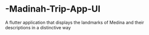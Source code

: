 # -Madinah-Trip-App-UI
A flutter application that displays the landmarks of Medina and their descriptions in a distinctive way

